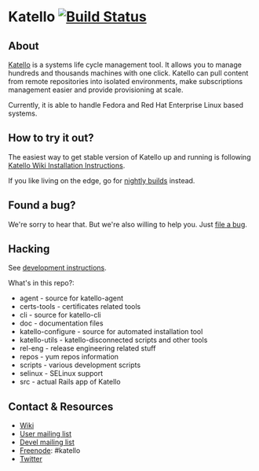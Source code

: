 Katello [![Build Status](https://travis-ci.org/Katello/katello.png?branch=master)](https://travis-ci.org/Katello/katello)
=======

About
-----

[Katello](http://www.katello.org) is a systems life cycle management
tool. It allows you to manage hundreds and thousands machines with one
click. Katello can pull content from remote repositories into isolated
environments, make subscriptions management easier and provide
provisioning at scale.

Currently, it is able to handle Fedora and Red Hat Enterprise
Linux based systems.

How to try it out?
------------------

The easiest way to get stable version of Katello up and running is following
[Katello Wiki Installation Instructions](https://fedorahosted.org/katello/wiki/Install).

If you like living on the edge, go for
[nightly builds](https://fedorahosted.org/katello/wiki/InstallTesting)
instead.

Found a bug?
------------

We're sorry to hear that. But we're also willing to help you. Just
[file a bug](https://bugzilla.redhat.com/enter_bug.cgi?product=Katello).

Hacking
-------

See
[development instructions](https://fedorahosted.org/katello/wiki/AdvancedInstallation#GettingupandRunningGIT).

What's in this repo?:

 * agent - source for katello-agent
 * certs-tools - certificates related tools
 * cli - source for katello-cli
 * doc - documentation files
 * katello-configure - source for automated installation tool
 * katello-utils - katello-disconnected scripts and other tools
 * rel-eng - release engineering related stuff
 * repos - yum repos information
 * scripts - various development scripts
 * selinux - SELinux support
 * src - actual Rails app of Katello

Contact & Resources
-------------------

 * [Wiki](https://fedorahosted.org/katello/wiki)
 * [User mailing list](https://fedorahosted.org/mailman/listinfo/katello)
 * [Devel mailing list](https://www.redhat.com/mailman/listinfo/katello-devel)
 * [Freenode](http://freenode.net/using_the_network.shtml): #katello
 * [Twitter](https://twitter.com/Katello_Project)
